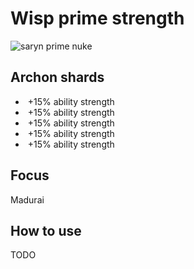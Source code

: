 # Wisp prime strength

![saryn prime nuke](./media/wisp_prime_strength.png)

## Archon shards

- <img class="crimson"></img> +15% ability strength
- <img class="crimson"></img> +15% ability strength
- <img class="crimson"></img> +15% ability strength
- <img class="crimson"></img> +15% ability strength
- <img class="crimson"></img> +15% ability strength

## Focus

Madurai

## How to use

TODO
